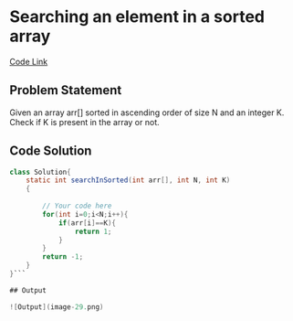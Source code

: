 # Searching an element in a sorted array

[Code Link](https://www.geeksforgeeks.org/problems/who-will-win-1587115621/1?utm_source=youtube&utm_medium=collab_striver_ytdescription&utm_campaign=who-will-win)

<!-- [Youtube Link](https://www.youtube.com/watch?v=TYT5TJSfGlo&ab_channel=Technosage) -->

## Problem Statement

Given an array arr[] sorted in ascending order of size N and an integer K. Check if K is present in the array or not.

## Code Solution

```java
class Solution{
    static int searchInSorted(int arr[], int N, int K)
    {
        
        // Your code here
        for(int i=0;i<N;i++){
            if(arr[i]==K){
                return 1;
            }
        }
        return -1;
    }
}```

## Output

![Output](image-29.png)
